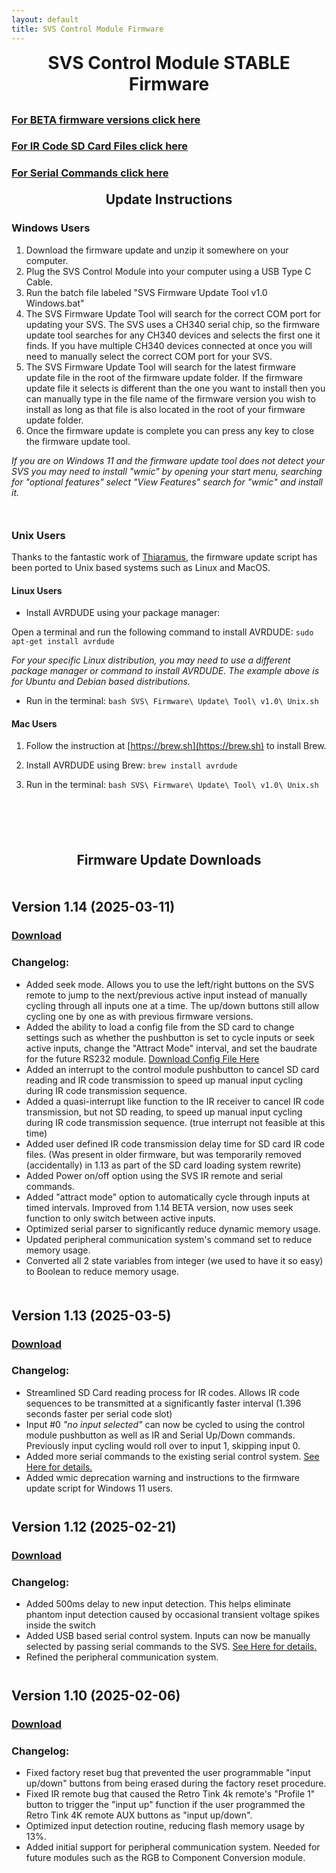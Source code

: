 ```yaml
---
layout: default
title: SVS Control Module Firmware
---
```


<h1 align="center" style="margin-top: 0px;">SVS Control Module STABLE Firmware</h1>

<p style="margin:30px;"></p>


### [For BETA firmware versions click here](beta.md)

### [For IR Code SD Card Files click here](ir.md)

### [For Serial Commands click here](serial.md)


<p style="margin:20px;"></p>

<h2 align="center" style="margin-top: 0px;">Update Instructions</h2>

<p style="margin:20px;"></p>

### Windows Users

1. Download the firmware update and unzip it somewhere on your computer.
2. Plug the SVS Control Module into your computer using a USB Type C Cable.
3. Run the batch file labeled "SVS Firmware Update Tool v1.0 Windows.bat"
4. The SVS Firmware Update Tool will search for the correct COM port for updating your SVS. The SVS uses a CH340 serial chip, so the firmware update tool searches for any CH340 devices and selects the first one it finds. If you have multiple CH340 devices connected at once you will need to manually select the correct COM port for your SVS.
5. The SVS Firmware Update Tool will search for the latest firmware update file in the root of the firmware update folder. If the firmware update file it selects is different than the one you want to install then you can manually type in the file name of the firmware version you wish to install as long as that file is also located in the root of your firmware update folder.
6. Once the firmware update is complete you can press any key to close the firmware update tool.

_If you are on Windows 11 and the firmware update tool does not detect your SVS you may need to install "wmic" by opening your start menu, searching for "optional features" select "View Features" search for "wmic" and install it._

<p style="margin:50px;"></p>

### Unix Users

 Thanks to the fantastic work of [Thiaramus](https://github.com/thiaramus), the firmware update script has been ported to Unix based systems such as Linux and MacOS.

#### Linux Users

* Install AVRDUDE using your package manager:

Open a terminal and run the following command to install AVRDUDE:
`sudo apt-get install avrdude`

_For your specific Linux distribution, you may need to use a different package manager or command to install AVRDUDE.
The example above is for Ubuntu and Debian based distributions._

* Run in the terminal:
`bash SVS\ Firmware\ Update\ Tool\ v1.0\ Unix.sh`

#### Mac Users

1. Follow the instruction at [https://brew.sh](https://brew.sh) to install Brew.

2. Install AVRDUDE using Brew:
`brew install avrdude`

3. Run in the terminal:
`bash SVS\ Firmware\ Update\ Tool\ v1.0\ Unix.sh`


<p style="margin:100px;"></p>



<h2 align="center" style="margin-top: 0px;">Firmware Update Downloads</h2>

<p style="margin:50px;"></p>

## Version 1.14 (2025-03-11)

### [Download](https://github.com/Arthrimus/SVS_Firmware_Repository/releases/download/v1.14/SVS_Firmware_1.14.7z)

### Changelog:
- Added seek mode. Allows you to use the left/right buttons on the SVS remote to jump to the next/previous active input instead of manually cycling through all inputs one at a time. The up/down buttons still allow cycling one by one as with previous firmware versions.
- Added the ability to load a config file from the SD card to change settings such as whether the pushbutton is set to cycle inputs or seek active inputs, change the "Attract Mode" interval, and set the baudrate for the future RS232 module. [Download Config File Here](https://github.com/Arthrimus/SVS_Firmware_Repository/raw/refs/heads/main/SD%20Card%20Files/SD%20Card%20Config%20File.zip)
- Added an interrupt to the control module pushbutton to cancel SD card reading and IR code transmission to speed up manual input cycling during IR code transmission sequence.
- Added a quasi-interrupt like function to the IR receiver to cancel IR code transmission, but not SD reading, to speed up manual input cycling during IR code transmission sequence. (true interrupt not feasible at this time)
- Added user defined IR code transmission delay time for SD card IR code files. (Was present in older firmware, but was temporarily removed (accidentally) in 1.13 as part of the SD card loading system rewrite)
- Added Power on/off option using the SVS IR remote and serial commands.
- Added "attract mode" option to automatically cycle through inputs at timed intervals. Improved from 1.14 BETA version, now uses seek function to only switch between active inputs.
- Optimized serial parser to significantly reduce dynamic memory usage.
- Updated peripheral communication system's command set to reduce memory usage.
- Converted all 2 state variables from integer (we used to have it so easy) to Boolean to reduce memory usage.

<p style="margin:50px;"></p>

## Version 1.13 (2025-03-5)

### [Download](https://github.com/Arthrimus/SVS_Firmware_Repository/releases/download/v1.13/SVS_Firmware_1.13.zip)

### Changelog:
- Streamlined SD Card reading process for IR codes. Allows IR code sequences to be transmitted at a significantly faster interval (1.396 seconds faster per serial code slot)
- Input #0 _"no input selected"_ can now be cycled to using the control module pushbutton as well as IR and Serial Up/Down commands. Previously input cycling would roll over to input 1, skipping input 0.
- Added more serial commands to the existing serial control system. [See Here for details.](serial.md)
- Added wmic deprecation warning and instructions to the firmware update script for Windows 11 users.

<p style="margin:41px;"></p>

## Version 1.12 (2025-02-21)

### [Download](https://github.com/Arthrimus/SVS_Firmware_Repository/releases/download/v1.12/SVS_Firmware_1.12.zip)

### Changelog:
- Added 500ms delay to new input detection. This helps eliminate phantom input detection caused by occasional transient voltage spikes inside the switch
- Added USB based serial control system. Inputs can now be manually selected by passing serial commands to the SVS. [See Here for details.](serial.md)
- Refined the peripheral communication system.

<p style="margin:41px;"></p>


## Version 1.10 (2025-02-06)

### [Download](https://github.com/Arthrimus/SVS_Firmware_Repository/releases/download/V1.10/SVS_Firmware_1.10_Update.7z)

### Changelog:
- Fixed factory reset bug that prevented the user programmable "input up/down" buttons from being erased during the factory reset procedure.
- Fixed IR remote bug that caused the Retro Tink 4k remote's "Profile 1" button to trigger the "input up" function if the user programmed the Retro Tink 4K remote AUX buttons as "input up/down".
- Optimized input detection routine, reducing flash memory usage by 13%.
- Added initial support for peripheral communication system. Needed for future modules such as the RGB to Component Conversion module.


<br/>
